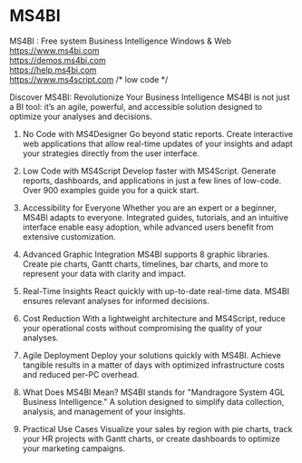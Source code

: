 # MS4BI
MS4BI :  Free system Business Intelligence Windows &amp; Web <br>
https://www.ms4bi.com<br>
https://demos.ms4bi.com<br>
https://help.ms4bi.com<br>
https://www.ms4script.com     /* low code */<br>

Discover MS4BI: Revolutionize Your Business Intelligence
MS4BI is not just a BI tool: it’s an agile, powerful, and accessible solution designed to optimize your analyses and decisions.
1. No Code with MS4Designer
Go beyond static reports. Create interactive web applications that allow real-time updates of your insights and adapt your strategies directly from the user interface.

2. Low Code with MS4Script
Develop faster with MS4Script. Generate reports, dashboards, and applications in just a few lines of low-code. Over 900 examples guide you for a quick start.

3. Accessibility for Everyone
Whether you are an expert or a beginner, MS4BI adapts to everyone. Integrated guides, tutorials, and an intuitive interface enable easy adoption, while advanced users benefit from extensive customization.

4. Advanced Graphic Integration
MS4BI supports 8 graphic libraries. Create pie charts, Gantt charts, timelines, bar charts, and more to represent your data with clarity and impact.

5. Real-Time Insights
React quickly with up-to-date real-time data. MS4BI ensures relevant analyses for informed decisions.

6. Cost Reduction
With a lightweight architecture and MS4Script, reduce your operational costs without compromising the quality of your analyses.

7. Agile Deployment
Deploy your solutions quickly with MS4BI. Achieve tangible results in a matter of days with optimized infrastructure costs and reduced per-PC overhead.

8. What Does MS4BI Mean?
MS4BI stands for "Mandragore System 4GL Business Intelligence." A solution designed to simplify data collection, analysis, and management of your insights.

9. Practical Use Cases
Visualize your sales by region with pie charts, track your HR projects with Gantt charts, or create dashboards to optimize your marketing campaigns.
